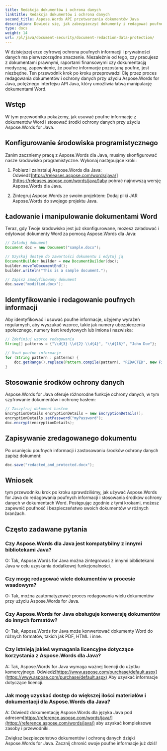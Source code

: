 ```yaml
---
title: Redakcja dokumentów i ochrona danych
linktitle: Redakcja dokumentów i ochrona danych
second_title: Aspose.Words API przetwarzania dokumentów Java
description: Dowiedz się, jak zabezpieczyć dokumenty i redagować poufne dane za pomocą Aspose.Words for Java. Przewodnik krok po kroku z kodem źródłowym.
type: docs
weight: 14
url: /pl/java/document-security/document-redaction-data-protection/
---
```


W dzisiejszej erze cyfrowej ochrona poufnych informacji i prywatności danych ma pierwszorzędne znaczenie. Niezależnie od tego, czy pracujesz z dokumentami prawnymi, raportami finansowymi czy dokumentacją medyczną, zapewnienie, że poufne informacje pozostaną poufne, jest niezbędne. Ten przewodnik krok po kroku przeprowadzi Cię przez proces redagowania dokumentów i ochrony danych przy użyciu Aspose.Words for Java, potężnego interfejsu API Java, który umożliwia łatwą manipulację dokumentami Word.

## Wstęp

W tym przewodniku pokażemy, jak usuwać poufne informacje z dokumentów Word i stosować środki ochrony danych przy użyciu Aspose.Words for Java. 

## Konfigurowanie środowiska programistycznego

Zanim zaczniemy pracę z Aspose.Words dla Java, musimy skonfigurować nasze środowisko programistyczne. Wykonaj następujące kroki:

1.  Pobierz i zainstaluj Aspose.Words dla Java: Odwiedź[https://releases.aspose.com/words/java/](https://releases.aspose.com/words/java/)aby pobrać najnowszą wersję Aspose.Words dla Java.

2. Zintegruj Aspose.Words ze swoim projektem: Dodaj pliki JAR Aspose.Words do swojego projektu Java.

## Ładowanie i manipulowanie dokumentami Word

Teraz, gdy Twoje środowisko jest już skonfigurowane, możesz załadować i edytować dokumenty Word za pomocą Aspose.Words dla Java:

```java
// Załaduj dokument
Document doc = new Document("sample.docx");

// Uzyskaj dostęp do zawartości dokumentu i edytuj ją
DocumentBuilder builder = new DocumentBuilder(doc);
builder.moveToDocumentEnd();
builder.writeln("This is a sample document.");

// Zapisz zmodyfikowany dokument
doc.save("modified.docx");
```

## Identyfikowanie i redagowanie poufnych informacji

Aby identyfikować i usuwać poufne informacje, użyjemy wyrażeń regularnych, aby wyszukać wzorce, takie jak numery ubezpieczenia społecznego, numery kart kredytowych lub imiona i nazwiska:

```java
// Zdefiniuj wzorce redagowania
String[] patterns = {"\\d{3}-\\d{2}-\\d{4}", "\\d{16}", "John Doe"};

// Usuń poufne informacje
for (String pattern : patterns) {
    doc.getRange().replace(Pattern.compile(pattern), "REDACTED", new FindReplaceOptions());
}
```

## Stosowanie środków ochrony danych

Aspose.Words for Java oferuje różnorodne funkcje ochrony danych, w tym szyfrowanie dokumentów i ochronę hasłem:

```java
// Zaszyfruj dokument hasłem
EncryptionDetails encryptionDetails = new EncryptionDetails();
encryptionDetails.setPassword("myPassword");
doc.encrypt(encryptionDetails);
```

## Zapisywanie zredagowanego dokumentu

Po usunięciu poufnych informacji i zastosowaniu środków ochrony danych zapisz dokument:

```java
doc.save("redacted_and_protected.docx");
```

## Wniosek

tym przewodniku krok po kroku sprawdziliśmy, jak używać Aspose.Words for Java do redagowania poufnych informacji i stosowania środków ochrony danych w dokumentach Word. Postępując zgodnie z tymi krokami, możesz zapewnić poufność i bezpieczeństwo swoich dokumentów w różnych branżach.

## Często zadawane pytania

### Czy Aspose.Words dla Java jest kompatybilny z innymi bibliotekami Java?

O: Tak, Aspose.Words for Java można zintegrować z innymi bibliotekami Java w celu uzyskania dodatkowej funkcjonalności.

### Czy mogę redagować wiele dokumentów w procesie wsadowym?

O: Tak, można zautomatyzować proces redagowania wielu dokumentów przy użyciu Aspose.Words for Java.

### Czy Aspose.Words for Java obsługuje konwersję dokumentów do innych formatów?

O: Tak, Aspose.Words for Java może konwertować dokumenty Word do różnych formatów, takich jak PDF, HTML i inne.

### Czy istnieją jakieś wymagania licencyjne dotyczące korzystania z Aspose.Words dla Java?

 A: Tak, Aspose.Words for Java wymaga ważnej licencji do użytku komercyjnego. Odwiedź[https://www.aspose.com/purchase/default.aspx](https://www.aspose.com/purchase/default.aspx) Aby uzyskać informacje dotyczące licencji.

### Jak mogę uzyskać dostęp do większej ilości materiałów i dokumentacji dla Aspose.Words dla Java?

A: Odwiedź dokumentację Aspose.Words dla języka Java pod adresem[https://reference.aspose.com/words/java/](https://reference.aspose.com/words/java/) aby uzyskać kompleksowe zasoby i przewodniki.

Zwiększ bezpieczeństwo dokumentów i ochronę danych dzięki Aspose.Words for Java. Zacznij chronić swoje poufne informacje już dziś!